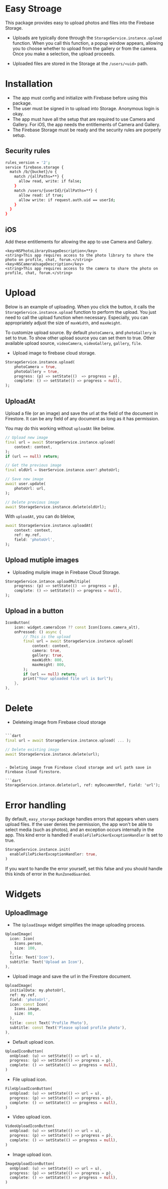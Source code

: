 # Easy Stroage

This package provides easy to upload photos and files into the Firebase Storage.

- Uploads are typically done through the `StorageService.instance.upload` function. When you call this function, a popup window appears, allowing you to choose whether to upload from the gallery or from the camera. Once you make a selection, the upload proceeds.

- Uploaded files are stored in the Storage at the `/users/<uid>` path.

# Installation

- The app must config and initialize with Firebase before using this package.
- The user must be signed in to upload into Storage. Anonymous login is okay.
- The app must have all the setup that are required to use Camera and Gallery. For iOS, the app needs the entitlements of Camera and Gallery.
- The Firebase Storage must be ready and the security rules are porperly setup.

## Security rules

```sh
rules_version = '2';
service firebase.storage {
  match /b/{bucket}/o {
    match /{allPaths=**} {
      allow read, write: if false;
    }
    match /users/{userId}/{allPaths=**} {
      allow read: if true;
      allow write: if request.auth.uid == userId;
    }
  }
}
```

## iOS

Add these entitlements for allowing the app to use Camera and Gallery.

```
<key>NSPhotoLibraryUsageDescription</key>
<string>This app requires access to the photo library to share the photo on profile, chat, forum.</string>
<key>NSCameraUsageDescription</key>
<string>This app requires access to the camera to share the photo on profile, chat, forum.</string>
```

# Upload

Below is an example of uploading. When you click the button, it calls the `StorageService.instance.upload` function to perform the upload. You just need to call the upload function when necessary. Especially, you can appropriately adjust the size of `maxWidth`, and `maxHeight`.

To customize upload source. By default `photoCamera`, and `photoGallery` is set to true. To show other upload source you can set them to true. Other available upload source, `videoCamera`, `videoGallery`, `gallery`, `file`.

- Upload image to firebase cloud storage.

```dart
StorageService.instance.upload(
    photoCamera = true,
    photoGallery = true,
    progress: (p) => setState(()  => progress = p),
    complete: () => setState(() => progress = null),
);
```

## UploadAt

Upload a file (or an image) and save the url at the field of the document in Firestore. It can be any field of any document as long as it has permission.

You may do this working without `uploadAt` like below.

```dart
// Upload new image
final url = await StorageService.instance.upload(
    context: context,
);
if (url == null) return;

// Get the previous image
final oldUrl = UserService.instance.user?.photoUrl;

// Save new image
await user.update(
    photoUrl: url,
);

// Delete previous image
await StorageService.instance.delete(oldUrl);
```

With `uploadAt`, you can do blelow,

```dart
await StorageService.instance.uploadAt(
    context: context,
    ref: my.ref,
    field: 'photoUrl',
);
```

## Upload mutiple images

- Uploading muliple image in Firebase Cloud Storage.

```dart
StorageService.intance.uploadMultiple(
    progress: (p) => setState(()  => progress = p),
    complete: () => setState(() => progress = null),
);
```

## Upload in a button

```dart
IconButton(
    icon: widget.cameraIcon ?? const Icon(Icons.camera_alt),
    onPressed: () async {
        // This is the upload
        final url = await StorageService.instance.upload(
            context: context,
            camera: true,
            gallery: true,
            maxWidth: 800,
            maxHeight: 800,
        );
        if (url == null) return;
        print("Your uploaded file url is $url");
    },
),
```

# Delete

- Deleteing image from Firebase cloud storage

````dart

```dart
final url = await StorageService.instance.upload( ... );

// Delete existing image
await StorageService.instance.delete(url);
````

````

- Deleting image from Firebase cloud storage and url path save in Firebase cloud firestore.

```dart
StorageService.intance.delete(url, ref: myDocumentRef, field: 'url');
````

# Error handling

By default, `easy_storage` package handles errors that appears when users upload files. If the user denies the permission, the app won't be able to select media (such as photos), and an exception occurs internally in the app. This kind error is handled if `enableFilePickerExceptionHandler` is set to true.

```dart
StorageService.instance.init(
  enableFilePickerExceptionHandler: true,
)
```

If you want to handle the error yourself, set this false and you should handle this kinds of error in the `RunZonedGuarded`.

# Widgets

## UploadImage

- The `UploadImage` widget simplifies the image uploading process.

```dart
UploadImage(
  icon: Icon(
    Icons.person,
    size: 100,
  ),
  title: Text('Icon'),
  subtitle: Text('Upload an Icon'),
),
```

- Upload image and save the url in the Firestore document.

```dart
UploadImage(
  initialData: my.photoUrl,
  ref: my.ref,
  field: 'photoUrl',
  icon: const Icon(
    Icons.image,
    size: 80,
  ),
  title: const Text('Profile Photo'),
  subtitle: const Text('Please upload profile photo'),
),
```

- Default upload icon.

```dart
UploadIconButton(
  onUpload: (u) => setState(() => url = u),
  progress: (p) => setState(() => progress = p),
  complete: () => setState(() => progress = null),
)
```

- File upload icon.

```dart
FileUploadIconButton(
  onUpload: (u) => setState(() => url = u),
  progress: (p) => setState(() => progress = p),
  complete: () => setState(() => progress = null),
)
```

- Video upload icon.

```dart
VideoUploadIconButton(
  onUpload: (u) => setState(() => url = u),
  progress: (p) => setState(() => progress = p),
  complete: () => setState(() => progress = null),
)
```

- Image upload icon.

```dart
ImageUploadIconButton(
  onUpload: (u) => setState(() => url = u),
  progress: (p) => setState(() => progress = p),
  complete: () => setState(() => progress = null),
)
```
